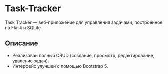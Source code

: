 # Task-Tracker
Task Tracker — веб-приложение для управления задачами, построенное на Flask и SQLite
## Описание
- Реализован полный CRUD (создание, просмотр, редактирование, удаление задач).
- Интерфейс улучшен с помощью Bootstrap 5.